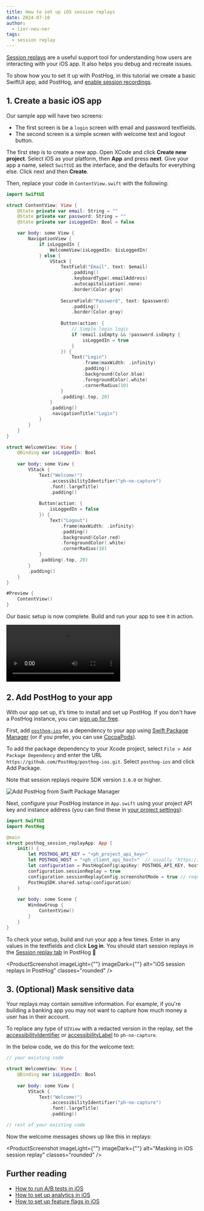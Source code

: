 ```yaml
---
title: How to set up iOS session replays
date: 2024-07-10
author:
  - lior-neu-ner
tags:
  - session replay
---
```


[Session replays](/session-replay) are a useful support tool for understanding how users are interacting with your iOS app. It also helps you debug and recreate issues. 

To show how you to set it up with PostHog, in this tutorial we create a basic SwiftUI app, add PostHog, and [enable session recordings](/docs/session-replay/mobile#ios).

## 1. Create a basic iOS app

Our sample app will have two screens:

- The first screen is be a `login` screen with email and password textfields.
- The second screen is a simple screen with welcome text and logout button.

The first step is to create a new app. Open XCode and click **Create new project**. Select iOS as your platform, then **App** and press **next**. Give your app a name, select `SwiftUI` as the interface, and the defaults for everything else. Click next and then **Create**.

Then, replace your code in `ContentView.swift` with the following:

```swift file=ContentView.swift
import SwiftUI

struct ContentView: View {
    @State private var email: String = ""
    @State private var password: String = ""
    @State private var isLoggedIn: Bool = false

    var body: some View {
        NavigationView {
            if isLoggedIn {
                WelcomeView(isLoggedIn: $isLoggedIn)
            } else {
                VStack {
                    TextField("Email", text: $email)
                        .padding()
                        .keyboardType(.emailAddress)
                        .autocapitalization(.none)
                        .border(Color.gray)
                    
                    SecureField("Password", text: $password)
                        .padding()
                        .border(Color.gray)
                    
                    Button(action: {
                        // Simple login logic
                        if !email.isEmpty && !password.isEmpty {
                            isLoggedIn = true
                        }
                    }) {
                        Text("Login")
                            .frame(maxWidth: .infinity)
                            .padding()
                            .background(Color.blue)
                            .foregroundColor(.white)
                            .cornerRadius(10)
                    }
                    .padding(.top, 20)
                }
                .padding()
                .navigationTitle("Login")
            }
        }
    }
}

struct WelcomeView: View {
    @Binding var isLoggedIn: Bool
    
    var body: some View {
        VStack {
            Text("Welcome!")
                .accessibilityIdentifier("ph-no-capture")
                .font(.largeTitle)
                .padding()
            
            Button(action: {
                isLoggedIn = false
            }) {
                Text("Logout")
                    .frame(maxWidth: .infinity)
                    .padding()
                    .background(Color.red)
                    .foregroundColor(.white)
                    .cornerRadius(10)
            }
            .padding(.top, 20)
        }
        .padding()
    }
}

#Preview {
    ContentView()
}
```

Our basic setup is now complete. Build and run your app to see it in action.

![Video of basic iOS app setup](https://res.cloudinary.com/dmukukwp6/video/upload/v1720536097/posthog.com/contents/demo-app-ios.mp4)

## 2. Add PostHog to your app

With our app set up, it’s time to install and set up PostHog. If you don't have a PostHog instance, you can [sign up for free](https://us.posthog.com/signup).

First, add [`posthog-ios`](/docs/libraries/ios) as a dependency to your app using [Swift Package Manager](https://developer.apple.com/documentation/xcode/adding-package-dependencies-to-your-app) (or if you prefer, you can use [CocoaPods](/docs/libraries/ios#cocoapods)).

To add the package dependency to your Xcode project, select `File > Add Package Dependency` and enter the URL `https://github.com/PostHog/posthog-ios.git`. Select `posthog-ios` and click Add Package.

Note that session replays require SDK version `3.6.0` or higher.

![Add PostHog from Swift Package Manager](https://res.cloudinary.com/dmukukwp6/image/upload/v1720532354/posthog.com/contents/Screenshot_2024-07-09_at_2.32.30_PM.png)

Next, configure your PostHog instance in `App.swift` using your project API key and instance address (you can find these in [your project settings](https://us.posthog.com/project/settings)):

```swift file=App.swift
import SwiftUI
import PostHog

@main
struct posthog_session_replayApp: App {
    init() {
        let POSTHOG_API_KEY = "<ph_project_api_key>"
        let POSTHOG_HOST = "<ph_client_api_host>"  // usually 'https://us.i.posthog.com' or 'https://eu.i.posthog.com'
        let configuration = PostHogConfig(apiKey: POSTHOG_API_KEY, host: POSTHOG_HOST)
        configuration.sessionReplay = true
        configuration.sessionReplayConfig.screenshotMode = true // required for SwiftUI session replays
        PostHogSDK.shared.setup(configuration)
    }
    
    var body: some Scene {
        WindowGroup {
            ContentView()
        }
    }
}
```

To check your setup, build and run your app a few times. Enter in any values in the textfields and click **Log in**. You should start session replays in the [Session replay tab](https://us.posthog.com/replay/recent) in PostHog 🎉

<ProductScreenshot
  imageLight={""} 
  imageDark={""} 
  alt="iOS session replays in PostHog" 
  classes="rounded"
/>

## 3. (Optional) Mask sensitive data

Your replays may contain sensitive information. For example, if you're building a banking app you may not want to capture how much money a user has in their account.

To replace any type of `UIView` with a redacted version in the replay, set the [accessibilityIdentifier](https://developer.apple.com/documentation/uikit/uiaccessibilityidentification/1623132-accessibilityidentifier) or [accessibilityLabel](https://developer.apple.com/documentation/uikit/uiaccessibilityelement/1619577-accessibilitylabel) to `ph-no-capture`.

In the below code, we do this for the welcome text:

```swift file=ContentView.swift
// your existing code

struct WelcomeView: View {
    @Binding var isLoggedIn: Bool
    
    var body: some View {
        VStack {
            Text("Welcome!")
                .accessibilityIdentifier("ph-no-capture")
                .font(.largeTitle)
                .padding()

// rest of your existing code
```

Now the welcome messages shows up like this in replays:

<ProductScreenshot
  imageLight={""} 
  imageDark={""} 
  alt="Masking in iOS session replay" 
  classes="rounded"
/>

## Further reading

- [How to run A/B tests in iOS](/tutorials/ios-ab-tests)
- [How to set up analytics in iOS](/tutorials/ios-analytics)
- [How to set up feature flags in iOS](/tutorials/ios-feature-flags)
